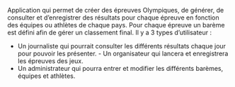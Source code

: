 Application qui permet de créer des épreuves Olympiques, de générer, de consulter et d’enregistrer des résultats pour chaque épreuve en fonction des équipes ou athlètes de chaque pays.
Pour chaque épreuve un barème est défini afin de gérer un classement final.
Il y a 3 types d’utilisateur :
- Un journaliste qui pourrait consulter les différents résultats chaque jour pour pouvoir les présenter. - Un organisateur qui lancera et enregistrera les épreuves des jeux.
- Un administrateur qui pourra entrer et modifier les différents barèmes, équipes et athlètes.
